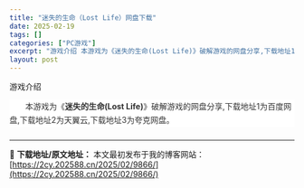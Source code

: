 ```yaml
---
title: "迷失的生命（Lost Life）网盘下载"
date: 2025-02-19
tags: []
categories: ["PC游戏"]
excerpt: "游戏介绍 本游戏为《迷失的生命(Lost Life)》破解游戏的网盘分享,下载地址1为百度网盘,下载地址2为天翼云,下载地址3为夸克网盘。"
layout: post
---
```


<div></div>
<div>
<p style="text-align: center;"></p>
游戏介绍
<p style="margin-bottom: 15px; white-space: normal; overflow-wrap: break-word; color: #333333; text-indent: 2em; line-height: 24px; zoom: 1; background-color: #ffffff; text-align: left;">本游戏为《<strong>迷失的生命(Lost Life)</strong>》破解游戏的网盘分享,下载地址1为百度网盘,下载地址2为天翼云,下载地址3为夸克网盘。</p>

<h3 style="white-space: normal; text-align: left;"></h3>
</div>

---
📖 **下载地址/原文地址：** 本文最初发布于我的博客网站：[https://2cy.202588.cn/2025/02/9866/](https://2cy.202588.cn/2025/02/9866/)
